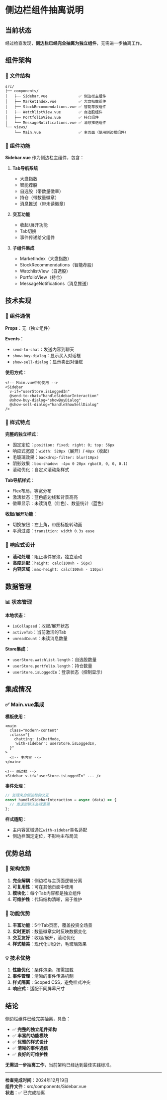 # 侧边栏组件抽离说明

## 当前状态

经过检查发现，**侧边栏已经完全抽离为独立组件**，无需进一步抽离工作。

## 组件架构

### 📁 文件结构

```
src/
├── components/
│   ├── Sidebar.vue              ✅ 侧边栏主组件
│   ├── MarketIndex.vue          ✅ 大盘指数组件
│   ├── StockRecommendations.vue ✅ 智能荐股组件
│   ├── WatchlistView.vue        ✅ 自选股组件
│   ├── PortfolioView.vue        ✅ 持仓组件
│   └── MessageNotifications.vue ✅ 消息推送组件
└── views/
    └── Main.vue                 ✅ 主页面（使用侧边栏组件）
```

### 🎯 组件功能

**Sidebar.vue** 作为侧边栏主组件，包含：

1. **Tab导航系统**

   - 大盘指数
   - 智能荐股
   - 自选股（带数量徽章）
   - 持仓（带数量徽章）
   - 消息推送（带未读徽章）

2. **交互功能**

   - 收起/展开功能
   - Tab切换
   - 事件传递给父组件

3. **子组件集成**
   - MarketIndex（大盘指数）
   - StockRecommendations（智能荐股）
   - WatchlistView（自选股）
   - PortfolioView（持仓）
   - MessageNotifications（消息推送）

## 技术实现

### 🔧 组件通信

**Props**：无（独立组件）

**Events**：

- `send-to-chat`：发送内容到聊天
- `show-buy-dialog`：显示买入对话框
- `show-sell-dialog`：显示卖出对话框

**使用方式**：

```vue
<!-- Main.vue中的使用 -->
<Sidebar
  v-if="userStore.isLoggedIn"
  @send-to-chat="handleSidebarInteraction"
  @show-buy-dialog="showBuyDialog"
  @show-sell-dialog="handleShowSellDialog"
/>
```

### 🎨 样式特点

**完整的独立样式**：

- 固定定位：`position: fixed; right: 0; top: 56px`
- 响应式宽度：`width: 520px`（展开）/ `48px`（收起）
- 毛玻璃效果：`backdrop-filter: blur(10px)`
- 阴影效果：`box-shadow: -4px 0 20px rgba(0, 0, 0, 0.1)`
- 滚动优化：自定义滚动条样式

**Tab导航样式**：

- Flex布局，等宽分布
- 激活状态：蓝色底边线和背景高亮
- 徽章显示：未读消息（红色）、数量统计（蓝色）

**收起/展开功能**：

- 切换按钮：左上角，带图标旋转动画
- 平滑过渡：`transition: width 0.3s ease`

### 📱 响应式设计

- **滚动处理**：阻止事件冒泡，独立滚动
- **高度适配**：`height: calc(100vh - 56px)`
- **内容区域**：`max-height: calc(100vh - 110px)`

## 数据管理

### 📊 状态管理

**本地状态**：

- `isCollapsed`：收起/展开状态
- `activeTab`：当前激活的Tab
- `unreadCount`：未读消息数量

**Store集成**：

- `userStore.watchlist.length`：自选股数量
- `userStore.portfolio.length`：持仓数量
- `userStore.isLoggedIn`：登录状态（控制显示）

## 集成情况

### ✅ Main.vue集成

**模板使用**：

```vue
<main
  class="modern-content"
  :class="{
    chatting: isChatMode,
    'with-sidebar': userStore.isLoggedIn,
  }"
>
  <!-- 主内容 -->
</main>

<!-- 侧边栏 -->
<Sidebar v-if="userStore.isLoggedIn" ... />
```

**事件处理**：

```javascript
// 处理来自侧边栏的交互
const handleSidebarInteraction = async (data) => {
  // 发送到聊天处理逻辑
};
```

**样式适配**：

- 主内容区域通过`with-sidebar`类名适配
- 侧边栏固定定位，不影响主布局流

## 优势总结

### 🎯 架构优势

1. **完全解耦**：侧边栏与主页面逻辑分离
2. **可复用性**：可在其他页面中使用
3. **模块化**：每个Tab内容都是独立组件
4. **可维护性**：代码结构清晰，易于维护

### 🚀 功能优势

1. **丰富功能**：5个Tab页面，覆盖投资全场景
2. **实时更新**：数量徽章实时反映数据变化
3. **交互友好**：收起/展开，滚动优化
4. **样式精美**：现代化UI设计，毛玻璃效果

### 💡 技术优势

1. **性能优化**：条件渲染，按需加载
2. **事件管理**：清晰的事件传递机制
3. **样式隔离**：Scoped CSS，避免样式冲突
4. **响应式**：适配不同屏幕尺寸

## 结论

侧边栏组件已经完美抽离，具备：

- ✅ **完整的独立组件架构**
- ✅ **丰富的功能模块**
- ✅ **优雅的样式设计**
- ✅ **清晰的事件通信**
- ✅ **良好的可维护性**

**无需进一步抽离工作**，当前架构已经达到最佳实践标准。

---

**检查完成时间**：2024年12月19日  
**组件文件**：src/components/Sidebar.vue  
**状态**：✅ 已完成抽离
